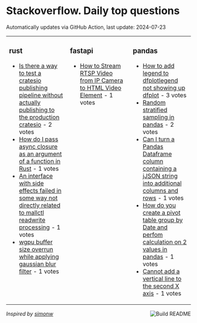 # Stackoverflow. Daily top questions 

Automatically updates via GitHub Action, last update: <!-- date starts -->2024-07-23<!-- date ends -->


<table><tr><td valign="top" width="33%">

### rust
<!-- rust starts -->
* [Is there a way to test a cratesio publishing pipeline without actually publishing to the production cratesio](https://stackoverflow.com/questions/78782065/is-there-a-way-to-test-a-crates-io-publishing-pipeline-without-actually-publishi) - 2 votes
* [How do I pass async closure as an argument of a function in Rust](https://stackoverflow.com/questions/78783631/how-do-i-pass-async-closure-as-an-argument-of-a-function-in-rust) - 1 votes
* [An interface with side effects failed in some way not directly related to mallctl readwrite processing](https://stackoverflow.com/questions/78784263/an-interface-with-side-effects-failed-in-some-way-not-directly-related-to-mallc) - 1 votes
* [wgpu buffer size overrun while applying gaussian blur filter](https://stackoverflow.com/questions/78779304/wgpu-buffer-size-overrun-while-applying-gaussian-blur-filter) - 1 votes
<!-- rust ends -->
</td><td valign="top" width="34%">


### fastapi
<!-- fastapi starts -->
* [How to Stream RTSP Video from IP Camera to HTML Video Element](https://stackoverflow.com/questions/78784043/how-to-stream-rtsp-video-from-ip-camera-to-html-video-element) - 1 votes
<!-- fastapi ends -->
</td><td valign="top" width="34%">


### pandas
<!-- pandas starts -->
* [How to add legend to dfplotlegend not showing up dfplot](https://stackoverflow.com/questions/78784964/how-to-add-legend-to-df-plot-legend-not-showing-up-df-plot) - 3 votes
* [Random stratified sampling in pandas](https://stackoverflow.com/questions/78778698/random-stratified-sampling-in-pandas) - 2 votes
* [Can I turn a Pandas Dataframe column containing a jJSON string into additional columns and rows](https://stackoverflow.com/questions/78780194/can-i-turn-a-pandas-dataframe-column-containing-a-jjson-string-into-additional-c) - 1 votes
* [How do you create a pivot table group by Date and perfom calculation on 2 values in pandas](https://stackoverflow.com/questions/78784850/how-do-you-create-a-pivot-table-group-by-date-and-perfom-calculation-on-2-values) - 1 votes
* [Cannot add a vertical line to the second X axis](https://stackoverflow.com/questions/78781464/cannot-add-a-vertical-line-to-the-second-x-axis) - 1 votes
<!-- pandas ends -->
</td></tr></table>

<a href="https://github.com/hp0404/hp0404/actions"><img src="https://github.com/hp0404/hp0404/workflows/Build%20README/badge.svg" align="right" alt="Build README"></a> <p>*Inspired by  [simonw](https://github.com/simonw/simonw)*</p>
